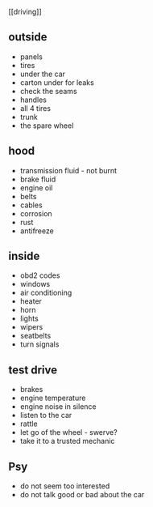 ---
---

[[driving]]

## outside 
- panels
- tires 
- under the car 
- carton under for leaks 
- check the seams 
- handles 
- all 4 tires 
- trunk 
- the spare wheel 

## hood 
- transmission fluid - not burnt 
- brake fluid 
- engine oil
- belts 
- cables 
- corrosion 
- rust 
- antifreeze 


## inside 
- obd2 codes 
- windows
- air conditioning
- heater
- horn
- lights
- wipers
- seatbelts
- turn signals


## test drive 
- brakes 
- engine temperature 
- engine noise in silence 
- listen to the car 
- rattle 
- let go of the wheel -  swerve?
- take it to a trusted mechanic 

## Psy 
- do not seem too interested 
- do not talk good or bad about the car 


